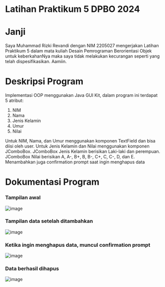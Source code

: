 # Latihan Praktikum 5 DPBO 2024

# Janji
Saya Muhammad Rizki Revandi dengan NIM 2205027 mengerjakan Latihan Praktikum 5
dalam mata kuliah Desain Pemrograman Berorientasi Objek untuk keberkahanNya maka saya tidak
melakukan kecurangan seperti yang telah dispesifikasikan. Aamiin.

# Deskripsi Program
Implementasi OOP menggunakan Java GUI Kit, dalam program ini terdapat 5 atribut:
1. NIM
2. Nama
3. Jenis Kelamin
4. Umur
5. Nilai

Untuk NIM, Nama, dan Umur menggunakan komponen TextField dan bisa diisi oleh user.
Untuk Jenis Kelamin dan Nilai menggunakan komponen JComboBox.
JComboBox Jenis Kelamin berisikan Laki-laki dan perempuan.
JComboBox Nilai berisikan A, A-, B+, B, B-, C+, C, C-, D, dan E.
Menambahkan juga confirmation prompt saat ingin menghapus data

# Dokumentasi Program
### Tampilan awal
![image](https://github.com/Rizkiraven/LP5DPBO2024C1/assets/107761120/0b059f69-97b2-4dff-95b0-cd33377e4b40)

### Tampilan data setelah ditambahkan
![image](https://github.com/Rizkiraven/LP5DPBO2024C1/assets/107761120/c6669b02-fdae-4194-b377-a0851a1431b5)

### Ketika ingin menghapus data, muncul confirmation prompt
![image](https://github.com/Rizkiraven/LP5DPBO2024C1/assets/107761120/3e0b564a-17d9-4fe5-b8ac-24469cb10b30)

### Data berhasil dihapus
![image](https://github.com/Rizkiraven/LP5DPBO2024C1/assets/107761120/a8ef3a1e-743c-4bd5-a225-b5abe1c425b8)
